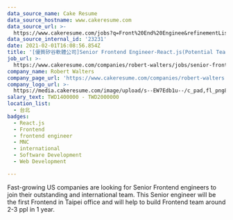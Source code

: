 ```yaml
---
data_source_name: Cake Resume
data_source_hostname: www.cakeresume.com
data_source_url: >-
  https://www.cakeresume.com/jobs?q=Front%20End%20Enginee&refinementList%5Blang_name%5D%5B0%5D=English&refinementList%5Bsalary_type%5D=per_year&range%5Bsalary_range%5D%5Bmin%5D=1000000
data_source_internal_id: '23231'
date: 2021-02-01T16:08:56.854Z
title: '[優質矽谷軟體公司]Senior Frontend Engineer-React.js(Potential Team Lead)'
job_url: >-
  https://www.cakeresume.com/companies/robert-walters/jobs/senior-frontend-engineer-react-js-524768
company_name: Robert Walters
company_page_url: 'https://www.cakeresume.com/companies/robert-walters'
company_logo_url: >-
  https://media.cakeresume.com/image/upload/s--EW7Edb1u--/c_pad,fl_png8,h_200,w_200/v1600053194/xc6aglyvacjd8nwbof70.png
salary_text: TWD1400000 - TWD2000000
location_list:
  - 台北
badges:
  - React.js
  - Frontend
  - frontend engineer
  - MNC
  - international
  - Software Development
  - Web Development

---
```


Fast-growing US companies are looking for Senior Frontend engineers to join their outstanding and international team. This Senior engineer will be the first Frontend in Taipei office and will help to build Frontend team around 2-3 ppl in 1 year.